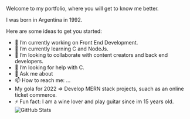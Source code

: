 Welcome to my portfolio, where you will get to know me better.

I was born in Argentina in 1992.

Here are some ideas to get you started:

- 🔭 I’m currently working on Front End Development. 
- 🌱 I’m currently learning C and NodeJs.
- 👯 I’m looking to collaborate with content creators and back end developers.
- 🤔 I’m looking for help with C.
- 💬 Ask me about 
- 📫 How to reach me: ...
- My gola for 2022 => Develop MERN stack projects, suach as an online ticket commerce.
- ⚡ Fun fact: I am a wine lover and play guitar since im 15 years old.
![GitHub Stats](https://github-readme-stats.vercel.app/api?username=gonzaloRocamora&theme=radical)

